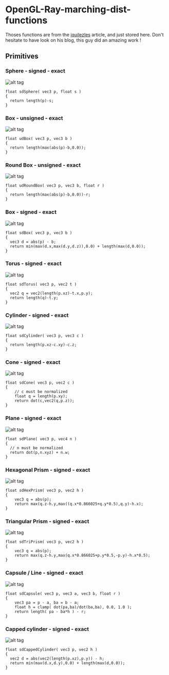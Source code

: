 # OpenGL-Ray-marching-dist-functions

Thoses functions are from the [iquilezles](http://www.dropwizard.io/1.0.2/docs/) article, and just stored here. Don't hesitate to have look on his blog, this guy did an amazing work !

## Primitives

### Sphere - signed - exact

![alt tag](http://www.iquilezles.org/www/articles/distfunctions/gfx00.png)

```
float sdSphere( vec3 p, float s )
{
  return length(p)-s;
}
```

### Box - unsigned - exact

![alt tag](http://www.iquilezles.org/www/articles/distfunctions/gfx01.png)

```
float udBox( vec3 p, vec3 b )
{
  return length(max(abs(p)-b,0.0));
}
```

### Round Box - unsigned - exact

![alt tag](http://www.iquilezles.org/www/articles/distfunctions/gfx02.png)

```
float udRoundBox( vec3 p, vec3 b, float r )
{
  return length(max(abs(p)-b,0.0))-r;
}
```

### Box - signed - exact

![alt tag](http://www.iquilezles.org/www/articles/distfunctions/gfx01.png)

```
float sdBox( vec3 p, vec3 b )
{
  vec3 d = abs(p) - b;
  return min(max(d.x,max(d.y,d.z)),0.0) + length(max(d,0.0));
}
```

### Torus - signed - exact

![alt tag](http://www.iquilezles.org/www/articles/distfunctions/gfx03.png)

```
float sdTorus( vec3 p, vec2 t )
{
  vec2 q = vec2(length(p.xz)-t.x,p.y);
  return length(q)-t.y;
}
```

### Cylinder - signed - exact

![alt tag](http://www.iquilezles.org/www/articles/distfunctions/gfx04.png)

```
float sdCylinder( vec3 p, vec3 c )
{
  return length(p.xz-c.xy)-c.z;
}
```

### Cone - signed - exact

![alt tag](http://www.iquilezles.org/www/articles/distfunctions/gfx05.png)

```
float sdCone( vec3 p, vec2 c )
{
    // c must be normalized
    float q = length(p.xy);
    return dot(c,vec2(q,p.z));
}
```

### Plane - signed - exact

![alt tag](http://www.iquilezles.org/www/articles/distfunctions/gfx06.png)

```
float sdPlane( vec3 p, vec4 n )
{
  // n must be normalized
  return dot(p,n.xyz) + n.w;
}
```

### Hexagonal Prism - signed - exact

![alt tag](http://www.iquilezles.org/www/articles/distfunctions/gfx07.png)

```
float sdHexPrism( vec3 p, vec2 h )
{
    vec3 q = abs(p);
    return max(q.z-h.y,max((q.x*0.866025+q.y*0.5),q.y)-h.x);
}
```

### Triangular Prism - signed - exact

![alt tag](http://www.iquilezles.org/www/articles/distfunctions/gfx08.png)

```
float sdTriPrism( vec3 p, vec2 h )
{
    vec3 q = abs(p);
    return max(q.z-h.y,max(q.x*0.866025+p.y*0.5,-p.y)-h.x*0.5);
}
```

### Capsule / Line - signed - exact

![alt tag](http://www.iquilezles.org/www/articles/distfunctions/gfx09.png)

```
float sdCapsule( vec3 p, vec3 a, vec3 b, float r )
{
    vec3 pa = p - a, ba = b - a;
    float h = clamp( dot(pa,ba)/dot(ba,ba), 0.0, 1.0 );
    return length( pa - ba*h ) - r;
}
```

### Capped cylinder - signed - exact

![alt tag](http://www.iquilezles.org/www/articles/distfunctions/gfx10.png)

```
float sdCappedCylinder( vec3 p, vec2 h )
{
  vec2 d = abs(vec2(length(p.xz),p.y)) - h;
  return min(max(d.x,d.y),0.0) + length(max(d,0.0));
}
```
